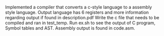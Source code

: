 Implemented a compiler that converts a c-style language to a assembly style language.
Output language has 6 registers and more information regarding output if found in description.pdf
Write the c file that needs to be compiled and ran in test_temp. 
Run ex.sh to see the output of C program, Symbol tables and AST.
Assembly output is found in code.asm.
